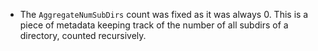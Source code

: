 - The `AggregateNumSubDirs` count was fixed as it was always 0. This is a piece of metadata keeping track of the number of all subdirs of a directory, counted recursively.
